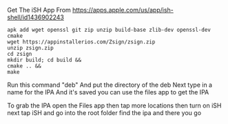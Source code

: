 Get The iSH App From https://apps.apple.com/us/app/ish-shell/id1436902243
```
apk add wget openssl git zip unzip build-base zlib-dev openssl-dev cmake
wget https://appinstallerios.com/Zsign/zsign.zip
unzip zsign.zip
cd zsign
mkdir build; cd build &&
cmake .. &&
make
```

Run this command "deb"
And put the directory of the deb
Next type in a name for the IPA
And it's saved you can use the files app to get the IPA

To grab the IPA open the Files app then tap more locations then turn on iSH next tap iSH and go into the root folder find the ipa and there you go
